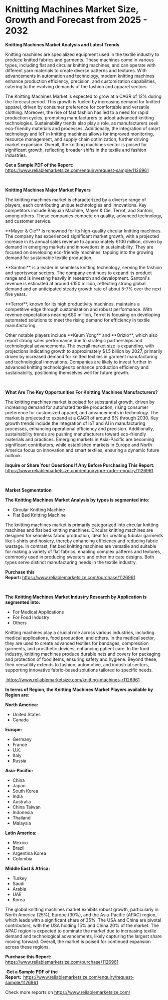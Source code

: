 <p><h1>Knitting Machines Market Size, Growth and Forecast from 2025 - 2032</h1></p><p><strong>Knitting Machines Market Analysis and Latest Trends</strong></p>
<p><p>Knitting machines are specialized equipment used in the textile industry to produce knitted fabrics and garments. These machines come in various types, including flat and circular knitting machines, and can operate with different yarn materials to create diverse patterns and textures. With advancements in automation and technology, modern knitting machines enhance production efficiency, precision, and customization capabilities, catering to the evolving demands of the fashion and apparel sectors.</p><p>The Knitting Machines Market is expected to grow at a CAGR of 12% during the forecast period. This growth is fueled by increasing demand for knitted apparel, driven by consumer preference for comfortable and versatile clothing. Moreover, the rise of fast fashion has led to a need for rapid production cycles, prompting manufacturers to adopt advanced knitting technologies. Sustainability trends also play a role, as manufacturers seek eco-friendly materials and processes. Additionally, the integration of smart technology and IoT in knitting machines allows for improved monitoring, resource management, and supply chain optimization, further driving market expansion. Overall, the knitting machines sector is poised for significant growth, reflecting broader shifts in the textile and fashion industries.</p></p>
<p><strong>Get a Sample PDF of the Report:&nbsp;</strong> <a href="https://www.reliablemarketsize.com/enquiry/request-sample/1126961?utm_campaign=2337&utm_medium=2&utm_source=Github&utm_content=ia&utm_term=10042025&utm_id=knitting-machines">https://www.reliablemarketsize.com/enquiry/request-sample/1126961</a></p>
<p>&nbsp;</p>
<p><strong>Knitting Machines Major Market Players</strong></p>
<p><p>The knitting machines market is characterized by a diverse range of players, each contributing unique technologies and innovations. Key competitors include Baiyuan Machine, Mayer & Cie, Terrot, and Santoni, among others. These companies compete on quality, advanced technology, and customer service.</p><p>**Mayer & Cie** is renowned for its high-quality circular knitting machines. The company has experienced significant market growth, with a projected increase in its annual sales revenue to approximately €100 million, driven by demand in emerging markets and innovations in sustainability. They are focused on developing eco-friendly machines, tapping into the growing demand for sustainable textile production.</p><p>**Santoni** is a leader in seamless knitting technology, serving the fashion and sportswear sectors. The company continues to expand its product range and is investing heavily in research and development. Santoni's revenue is estimated at around €150 million, reflecting strong global demand and an anticipated steady growth rate of about 5-7% over the next five years.</p><p>**Terrot**, known for its high productivity machines, maintains a competitive edge through customization and robust performance. With revenue expectations nearing €80 million, Terrot is focusing on developing automated solutions to meet the rising demand for efficiency in textile manufacturing.</p><p>Other notable players include **Keum Yong** and **Orizio**, which also report strong sales performance due to strategic partnerships and technological advancements. The overall market size is expanding, with projections indicating growth to approximately $1.5 billion by 2027, primarily driven by increased demand for knitted textiles in garment manufacturing and technological innovations. Companies are likely to invest further in advanced knitting technologies to enhance production efficiency and sustainability, positioning themselves well for future growth.</p></p>
<p>&nbsp;</p>
<p><strong>What Are The Key Opportunities For Knitting Machines Manufacturers?</strong></p>
<p><p>The knitting machines market is poised for substantial growth, driven by increasing demand for automated textile production, rising consumer preference for customized apparel, and advancements in technology. The market is projected to expand at a CAGR of around 6% through 2030. Key growth trends include the integration of IoT and AI in manufacturing processes, enhancing operational efficiency and precision. Additionally, sustainability trends are pushing manufacturers toward eco-friendly materials and practices. Emerging markets in Asia-Pacific are becoming significant contributors, while established markets in Europe and North America focus on innovation and smart textiles, ensuring a dynamic future outlook.</p></p>
<p><strong>Inquire or Share Your Questions If Any Before Purchasing This Report:</strong> <a href="https://www.reliablemarketsize.com/enquiry/pre-order-enquiry/1126961?utm_campaign=2337&utm_medium=2&utm_source=Github&utm_content=ia&utm_term=10042025&utm_id=knitting-machines">https://www.reliablemarketsize.com/enquiry/pre-order-enquiry/1126961</a></p>
<p>&nbsp;</p>
<p><strong>Market Segmentation</strong></p>
<p><strong>The Knitting Machines Market Analysis by types is segmented into:</strong></p>
<p><ul><li>Circular Knitting Machine</li><li>Flat Bed Knitting Machine</li></ul></p>
<p><p>The knitting machines market is primarily categorized into circular knitting machines and flat bed knitting machines. Circular knitting machines are designed for seamless fabric production, ideal for creating tubular garments like t-shirts and hosiery, thereby enhancing efficiency and reducing fabric wastage. In contrast, flat bed knitting machines are versatile and suitable for making a variety of flat fabrics, enabling complex patterns and textures, commonly used in producing sweaters and other intricate designs. Both types serve distinct manufacturing needs in the textile industry.</p></p>
<p><strong>Purchase this Report:&nbsp;</strong><a href="https://www.reliablemarketsize.com/purchase/1126961?utm_campaign=2337&utm_medium=2&utm_source=Github&utm_content=ia&utm_term=10042025&utm_id=knitting-machines">https://www.reliablemarketsize.com/purchase/1126961</a></p>
<p>&nbsp;</p>
<p><strong>The Knitting Machines Market Industry Research by Application is segmented into:</strong></p>
<p><ul><li>For Medical Applications</li><li>For Food Industry</li><li>Others</li></ul></p>
<p><p>Knitting machines play a crucial role across various industries, including medical applications, food production, and others. In the medical sector, they are used to create advanced textiles for bandages, compression garments, and prosthetic devices, enhancing patient care. In the food industry, knitting machines produce durable nets and covers for packaging and protection of food items, ensuring safety and hygiene. Beyond these, their versatility extends to fashion, automotive, and industrial sectors, supporting innovative fabric-based solutions tailored to specific needs.</p></p>
<p><a href="https://www.reliablemarketsize.com/knitting-machines-r1126961?utm_campaign=2337&utm_medium=2&utm_source=Github&utm_content=ia&utm_term=10042025&utm_id=knitting-machines">&nbsp;https://www.reliablemarketsize.com/knitting-machines-r1126961</a></p>
<p><strong>In terms of Region, the Knitting Machines Market Players available by Region are:</strong></p>
<p>
    <p> <strong> North America: </strong>
        <ul>
            <li>United States</li>
            <li>Canada</li>
        </ul>
        </p> 
    <p> <strong> Europe: </strong>
        <ul>
            <li>Germany</li>
            <li>France</li>
            <li>U.K.</li>
            <li>Italy</li>
            <li>Russia</li>
        </ul>
        </p> 
    <p> <strong> Asia-Pacific: </strong>
        <ul>
            <li>China</li>
            <li>Japan</li>
            <li>South Korea</li>
            <li>India</li>
            <li>Australia</li>
            <li>China Taiwan</li>
            <li>Indonesia</li>
            <li>Thailand</li>
            <li>Malaysia</li>
        </ul>
        </p> 
    <p> <strong> Latin America: </strong>
        <ul>
            <li>Mexico</li>
            <li>Brazil</li>
            <li>Argentina Korea</li>
            <li>Colombia</li>
        </ul>
        </p> 
    <p> <strong> Middle East & Africa: </strong>
        <ul>
            <li>Turkey</li>
            <li>Saudi</li>
            <li>Arabia</li>
            <li>UAE</li>
            <li>Korea</li>
        </ul>
    </p>
    </p>
<p><p>The global knitting machines market exhibits robust growth, particularly in North America (25%), Europe (30%), and the Asia-Pacific (APAC) region, which leads with a significant share of 35%. The USA and China are pivotal contributors, with the USA holding 15% and China 20% of the market. The APAC region is expected to dominate the market due to increasing textile demand and technological advancements, likely capturing the largest share moving forward. Overall, the market is poised for continued expansion across these regions.</p></p>
<p><strong>Purchase this Report: </strong><a href="https://www.reliablemarketsize.com/purchase/1126961?utm_campaign=2337&utm_medium=2&utm_source=Github&utm_content=ia&utm_term=10042025&utm_id=knitting-machines">https://www.reliablemarketsize.com/purchase/1126961</a></p>
<p>&nbsp;<strong>Get a Sample PDF of the Report:&nbsp;&nbsp;</strong><a href="https://www.reliablemarketsize.com/enquiry/request-sample/1126961?utm_campaign=2337&utm_medium=2&utm_source=Github&utm_content=ia&utm_term=10042025&utm_id=knitting-machines">https://www.reliablemarketsize.com/enquiry/request-sample/1126961</a></p>
<p><strong></strong></p>
<p>Check more reports on <a href="https://www.reliablemarketsize.com/?utm_campaign=2337&utm_medium=2&utm_source=Github&utm_content=ia&utm_term=10042025&utm_id=knitting-machines">https://www.reliablemarketsize.com/</a></p>